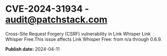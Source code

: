 # CVE-2024-31934 - audit@patchstack.com

Cross-Site Request Forgery (CSRF) vulnerability in Link Whisper Link Whisper Free.This issue affects Link Whisper Free: from n/a through 0.6.9.



**Publish date:** 2024-04-11
